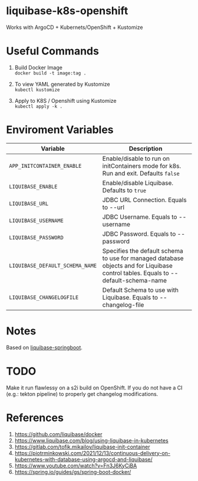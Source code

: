 # liquibase-k8s-openshift

Works with ArgoCD + Kubernets/OpenShift + Kustomize

# Useful Commands  

1. Build Docker Image  
`docker build -t image:tag .`  

2. To view YAML generated by Kustomize  
`kubectl kustomize`  

3. Apply to K8S / Openshift using Kustomize   
`kubectl apply -k .`  

# Enviroment Variables 

| Variable | Description | 
| -------- | ----------- |
| `APP_INITCONTAINER_ENABLE` | Enable/disable to run on initContainers mode for k8s. Run and exit. Defaults `false` |
| `LIQUIBASE_ENABLE` | Enable/disable Liquibase. Defaults to `true` |
| `LIQUIBASE_URL` | JDBC URL Connection. Equals to --url | 
| `LIQUIBASE_USERNAME` | JDBC Username. Equals to --username |
| `LIQUIBASE_PASSWORD` | JDBC Password. Equals to --password |
| `LIQUIBASE_DEFAULT_SCHEMA_NAME` |  Specifies the default schema to use for managed database objects and for Liquibase control tables. Equals to --default-schema-name |
| `LIQUIBASE_CHANGELOGFILE` | Default Schema to use with Liquibase. Equals to --changelog-file |

# Notes
Based on [liquibase-springboot](https://github.com/brunobenchimol/liquibase-springboot).  

# TODO
Make it run flawlessy on a s2i build on OpenShift. If you do not have a CI (e.g.: tekton pipeline) to properly get changelog modifications.  

# References

1. https://github.com/liquibase/docker
2. https://www.liquibase.com/blog/using-liquibase-in-kubernetes
3. https://gitlab.com/tofik.mikailov/liquibase-init-container
4. https://piotrminkowski.com/2021/12/13/continuous-delivery-on-kubernetes-with-database-using-argocd-and-liquibase/
5. https://www.youtube.com/watch?v=Fn3J6KyCjBA
6. https://spring.io/guides/gs/spring-boot-docker/
